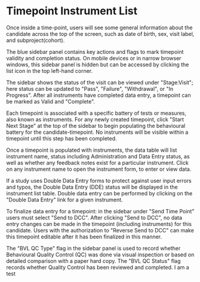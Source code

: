 # Timepoint Instrument List

Once inside a time-point, users will see some general information about the candidate across the top of the screen, such as date of birth, sex, visit label, and subproject(cohort).

The blue sidebar panel contains key actions and flags to mark timepoint validity and completion status.  On mobile devices or in narrow browser windows, this sidebar panel is hidden but can be accessed by clicking the list icon in the top left-hand corner.

The sidebar shows the status of the visit can be viewed under "Stage:Visit"; here status can be updated to "Pass", "Failure", "Withdrawal", or "In Progress". After all instruments have completed data entry, a timepoint can be marked as Valid and "Complete".

Each timepoint is associated with a specific battery of tests or measures, also known as instruments. For any newly created timepoint, click "Start Next Stage" at the top of the sidebar to begin populating the behavioural battery for the candidate-timepoint.  No instruments will be visible within a timepoint until this step has been completed.

Once a timepoint is populated with instruments, the data table will list instrument name, status including Administration and Data Entry status, as well as whether any feedback notes exist for a particular instrument. Click on any instrument name to open the instrument form, to enter or view data.

If a study uses Double Data Entry forms to protect against user input errors and typos, the Double Data Entry (DDE) status will be displayed in the instrument list table. Double data entry can be performed by clicking on the "Double Data Entry" link for a given instrument.

To finalize data entry for a timepoint: in the sidebar under "Send Time Point" users must select "Send to DCC". After clicking "Send to DCC", no data entry changes can be made in the timepoint (including instruments) for this candidate. Users with the authorization to "Reverse Send to DCC" can make this timepoint editable after it has been finalized in this manner.

The "BVL QC Type" flag in the sidebar panel is used to record whether Behavioural Quality Control (QC) was done via visual inspection or based on detailed comparison with a paper hard copy.  The "BVL QC Status" flag records whether Quality Control has been reviewed and completed.
I am a test
